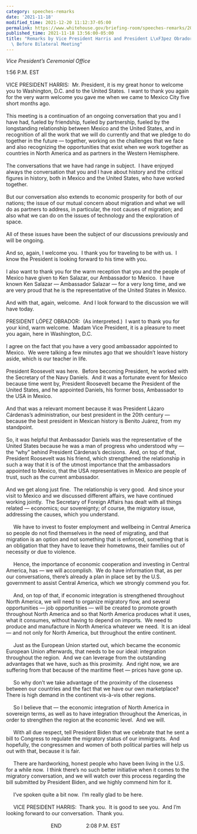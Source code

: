 ```yaml
---
category: speeches-remarks
date: '2021-11-18'
modified_time: 2021-12-20 11:12:37-05:00
permalink: https://www.whitehouse.gov/briefing-room/speeches-remarks/2021/11/18/remarks-by-vice-president-harris-and-president-lopez-obrador-of-mexico-before-bilateral-meeting/
published_time: 2021-11-18 13:56:00-05:00
title: "Remarks by Vice President Harris and President L\xF3pez Obrador of Mexico\
  \ Before Bilateral Meeting"
---
```

 
*Vice President’s Ceremonial Office*

1:56 P.M. EST  
   
VICE PRESIDENT HARRIS:  Mr. President, it is my great honor to welcome
you to Washington, D.C. and to the United States.  I want to thank you
again for the very warm welcome you gave me when we came to Mexico City
five short months ago.  
   
This meeting is a continuation of an ongoing conversation that you and I
have had, fueled by friendship, fueled by partnership, fueled by the
longstanding relationship between Mexico and the United States, and in
recognition of all the work that we will do currently and that we pledge
to do together in the future — together, working on the challenges that
we face and also recognizing the opportunities that exist when we work
together as countries in North America and as partners in the Western
Hemisphere.  
   
The conversations that we have had range in subject.  I have enjoyed
always the conversation that you and I have about history and the
critical figures in history, both in Mexico and the United States, who
have worked together.   
   
But our conversation also extends to economic prosperity for both of our
nations; the issue of our mutual concern about migration and what we
will do as partners to address, in particular, the root causes of
migration; and also what we can do on the issues of technology and the
exploration of space.  
   
All of these issues have been the subject of our discussions previously
and will be ongoing.  
   
And so, again, I welcome you.  I thank you for traveling to be with us. 
I know the President is looking forward to his time with you.   
   
I also want to thank you for the warm reception that you and the people
of Mexico have given to Ken Salazar, our Ambassador to Mexico.  I have
known Ken Salazar — Ambassador Salazar — for a very long time, and we
are very proud that he is the representative of the United States in
Mexico.  
   
And with that, again, welcome.  And I look forward to the discussion we
will have today.    
   
PRESIDENT LÓPEZ OBRADOR:  (As interpreted.)  I want to thank you for
your kind, warm welcome.  Madam Vice President, it is a pleasure to meet
you again, here in Washington, D.C.  
   
I agree on the fact that you have a very good ambassador appointed to
Mexico.  We were talking a few minutes ago that we shouldn’t leave
history aside, which is our teacher in life.   
   
President Roosevelt was here.  Before becoming President, he worked with
the Secretary of the Navy Daniels.  And it was a fortunate event for
Mexico because time went by, President Roosevelt became the President of
the United States, and he appointed Daniels, his former boss, Ambassador
to the USA in Mexico.   
   
And that was a relevant moment because it was President Lázaro
Cárdenas’s administration, our best president in the 20th century —
because the best president in Mexican history is Benito Juárez, from my
standpoint.  
   
So, it was helpful that Ambassador Daniels was the representative of the
United States because he was a man of progress who understood why — the
“why” behind President Cárdenas’s decisions.  And, on top of that,
President Roosevelt was his friend, which strengthened the relationship
in such a way that it is of the utmost importance that the ambassadors
appointed to Mexico, that the USA representatives in Mexico are people
of trust, such as the current ambassador.  
   
And we get along just fine.  The relationship is very good.  And since
your visit to Mexico and we discussed different affairs, we have
continued working jointly.  The Secretary of Foreign Affairs has dealt
with all things related — economics; our sovereignty; of course, the
migratory issue, addressing the causes, which you understand.  
   
     We have to invest to foster employment and wellbeing in Central
America so people do not find themselves in the need of migrating, and
that migration is an option and not something that is enforced,
something that is an obligation that they have to leave their hometowns,
their families out of necessity or due to violence.  
   
     Hence, the importance of economic cooperation and investing in
Central America, has — we will accomplish.  We do have information that,
as per our conversations, there’s already a plan in place set by the
U.S. government to assist Central America, which we strongly commend you
for.  
   
     And, on top of that, if economic integration is strengthened
throughout North America, we will need to organize migratory flow, and
several opportunities — job opportunities — will be created to promote
growth throughout North America and so that North America produces what
it uses, what it consumes, without having to depend on imports.  We need
to produce and manufacture in North America whatever we need.  It is an
ideal — and not only for North America, but throughout the entire
continent.  
    
     Just as the European Union started out, which became the economic
European Union afterwards, that needs to be our ideal: integration
throughout the region.  And we can leverage from the outstanding
advantages that we have, such as this proximity.  And right now, we are
suffering from that because of the maritime fleet — prices have gone
up.  
   
     So why don’t we take advantage of the proximity of the closeness
between our countries and the fact that we have our own marketplace? 
There is high demand in the continent vis-à-vis other regions.  
   
     So I believe that — the economic integration of North America in
sovereign terms, as well as to have integration throughout the Americas,
in order to strengthen the region at the economic level.  And we will.  
   
     With all due respect, tell President Biden that we celebrate that
he sent a bill to Congress to regulate the migratory status of our
immigrants.  And hopefully, the congressmen and women of both political
parties will help us out with that, because it is fair.  
   
     There are hardworking, honest people who have been living in the
U.S. for a while now.  I think there’s no such better initiative when it
comes to the migratory conversation, and we will watch over this process
regarding the bill submitted by President Biden, and we highly commend
him for it.  
   
     I’ve spoken quite a bit now.  I’m really glad to be here.  
   
     VICE PRESIDENT HARRIS:  Thank you.  It is good to see you.  And I’m
looking forward to our conversation.  Thank you.  
   
                               END                 2:08 P.M. EST  
 
